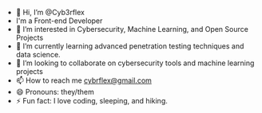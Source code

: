 - 👋 Hi, I’m @Cyb3rflex
- I'm a Front-end Developer
- 👀 I’m interested in Cybersecurity, Machine Learning, and Open Source Projects
- 🌱 I’m currently learning advanced penetration testing techniques and data science.
- 💞️ I’m looking to collaborate on cybersecurity tools and machine learning projects
- 📫 How to reach me cybrflex@gmail.com
- 😄 Pronouns: they/them
- ⚡ Fun fact: I love coding, sleeping, and hiking.

<!---
Cyb3rflex/Cyb3rflex is a ✨ special ✨ repository because its `README.md` (this file) appears on your GitHub profile.
You can click the Preview link to take a look at your changes.
--->
